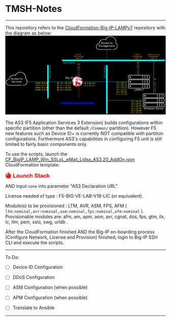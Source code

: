 # TMSH-Notes



***



This repository refers to the [CloudFormation-Big-IP-LAMPv7](https://github.com/gjwdyk/CloudFormation-Big-IP-LAMPv7) repository with the diagram as below:
![Network Diagram](https://raw.githubusercontent.com/gjwdyk/CloudFormation-Big-IP-LAMPv7/master/Figures/LogicalNetworkDiagramWindows.png)

The AS3 (F5 Application Services 3 Extension) builds configurations within specific partition (other than the default `/Common/` partition).
However F5 new features such as Device ID+ is currently NOT compatible with partition configurations.
Furthermore AS3's capabilities in configuring F5 unit is still limited to fairly basic components only.

To use the scripts, launch the [CF_BigIP_LAMP_Win_SSLoL_eMail_Lidsa_AS3.20_AddOn.json](CF_BigIP_LAMP_Win_SSLoL_eMail_Lidsa_AS3.20_AddOn.json) CloudFormation template:

<a href="https://console.aws.amazon.com/cloudformation/home?region=ap-southeast-1#/stacks/new?stackName=BigIP-LAMP-Win&templateURL=https://aws-f5-singapore-hc-demo-bucket-files.s3-ap-southeast-1.amazonaws.com/CF/CF_BigIP_LAMP_Win_SSLoL_eMail_Lidsa_AS3.20_AddOn_Original.json"><img align="center" src="https://github.com/gjwdyk/CloudFormation-Big-IP-LAMPv7/raw/master/Figures/JigokuShoujoLaunchStack.png" width="140" height="22"/></a>

AND input `none` into parameter "AS3 Declaration URL".

License needed of type : F5-BIG-VE-LAB-V18-LIC (or equivalent).

Module(s) to be provisioned : LTM, AVR, ASM, FPS, AFM ( `ltm:nominal,avr:nominal,asm:nominal,fps:nominal,afm:nominal` ). Provisionable modules are: afm, am, apm, asm, avr, cgnat, dos, fps, gtm, ilx, lc, ltm, pem, sslo, swg, urldb .

After the CloudFormation finished AND the Big-IP on-boarding process (Configure Network, License and Provision) finished; login to Big-IP SSH CLI and execute the scripts.



***



To Do:

- [ ] Device ID Configuration
- [ ] DDoS Configuration
- [ ] ASM Configuration (when possible)
- [ ] APM Configuration (when possible)
- [ ] Translate to Ansible



***


